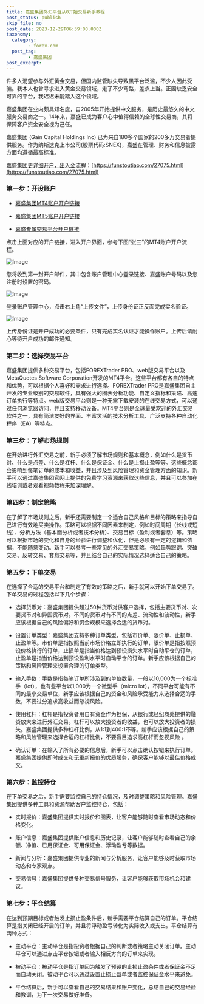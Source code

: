 ```yaml
---
title: 嘉盛集团外汇平台从0开始交易新手教程
post_status: publish
skip_file: no
post_date: 2023-12-29T06:39:00.000Z
taxonomy:
  category:
        - forex-com
  post_tag:
        - 嘉盛集团
post_excerpt: 
---
```

许多人渴望参与外汇黄金交易，但国内监管缺失导致黑平台泛滥，不少人因此受骗。我本人也曾寻求进入黄金交易领域，走了不少弯路，差点上当。正因缺乏安全可靠的平台，我迟迟未能踏入这个领域。

嘉盛集团在业内颇具知名度，自2005年开始提供中文服务，是历史最悠久的中文服务交易商之一。14年来，嘉盛已成为客户心中值得信赖的全球性交易商，其将保障客户资金安全视为己任。

嘉盛集团 (Gain Capital Holdings Inc) 已为来自180多个国家的200多万交易者提供服务。作为纳斯达克上市公司(股票代码:SNEX)，嘉盛在管理、财务和信息披露方面均遵循最高标准。

[嘉盛集团更详细开户，出入金流程](https://funstoutiao.com/27075.html)：[https://funstoutiao.com/27075.html](https://funstoutiao.com/27075.html)

### 第一步：开设账户

* [嘉盛集团MT4账户开户链接](https://s.ssgg.net/jsmt4)

* [嘉盛集团MT5账户开户链接](https://s.ssgg.net/jsmt5)

* [嘉盛专属交易平台开户链接](https://s.ssgg.net/js)

点击上面对应的开户链接，进入开户界面，参考下图“张三”的MT4账户开户流程。

![Image](https://prod-files-secure.s3.us-west-2.amazonaws.com/39ed1227-6d7d-4570-be36-9ccd4a2c4241/7a167aea-686b-400d-af59-4e18eb607a40/640.png?X-Amz-Algorithm=AWS4-HMAC-SHA256&X-Amz-Content-Sha256=UNSIGNED-PAYLOAD&X-Amz-Credential=ASIAZI2LB466UWGXH6OH%2F20251015%2Fus-west-2%2Fs3%2Faws4_request&X-Amz-Date=20251015T041309Z&X-Amz-Expires=3600&X-Amz-Security-Token=IQoJb3JpZ2luX2VjEMP%2F%2F%2F%2F%2F%2F%2F%2F%2F%2FwEaCXVzLXdlc3QtMiJHMEUCIB%2FGhYksCaq3Z02JnjmWvC0UHTqtWiC32wV%2F521ZzLTeAiEAiNPwO%2Fc2%2B62jB7Eb9Q3%2BUKvWY2NjgqTatzLoK7qKSe8q%2FwMIaxAAGgw2Mzc0MjMxODM4MDUiDBExZYfa3cDXpSBx2yrcAzVdb%2BCJbVwvLZuTVV1c1W3rTWPRHxpVu9BxYtbbrpvFEA9dSZCZSZ2vyo5VYyKJ7KogRlMhleFiRkOpyZ2if8ilKQ%2BqIDybEgf%2Bnp6XkszwIRz11h0tQtJVAu8%2BgD3QhOi6UMhenjXcZtTK%2BIrwVWkkVK%2BQ47z4OUHFwQGMuyrrU7GyOFh4RhDFHvdS95PL8R%2BsFi7CuY9b6A%2BxJdIAlNYlr3%2FuF%2BQDUMsvGze5xJ%2Bj18JAepTv3AzUH%2B0d1rLcju9vgWgQnrglSXy9rX2FbOL1rTx1j6wk9j9LsnSZD3ilxvmkWjD0KawsBr8GCzXE2ak%2Bgu0VGxhLnNmZL2WeP5j9KTmoPMNgtEsOoRBy8LrTLTBh2exdsCWU1Re4ELxg%2BXJGw4gu25%2FrfBhcGnXt%2FgDBgm5yAgMWrm7%2Bg5FJpVm9QdNwsP8%2FbFByIZSpt3zmOF%2BhgdcvxZfdPxtZNRWTGzYU4GbkihKTRG1nzmdwErjzUT3pLZD9gjyhw6J%2FvlfY2rmzUttDRj1WDlo8YmyZZ3LqHGdVLXK%2FNKwd7odt2oLMR4yJNUyY%2FGbiQZoLLrS%2BxUsOp%2FSt%2FFob0lE4F%2FkieDyfsx5A2OjMpvyapu7NVZKPx0G0z1%2FfCoiK5M8zMNyJvMcGOqUBEK1x0GCG%2F1N2qNi9fRw75JF9NaFwuPnexzjSBeriLEglPsKczlUiAieQcBWSVT%2BXbKdY3XJNa40y1hPf%2B7ETU%2FY9w5w%2BKh8qKPvrxY71usbKvIDpZ4H222KugaxAOFktF%2B12jLp91HnSQJbc0qZTiQnk3S6T0ohu56d8SCSCM1UGgVaWgAclS%2BIl0j5Q5BgDn0%2FpnEIUyCWUpJUh6YbskMc0ZKau&X-Amz-Signature=e895b197f89ba794037843b4b9f44c603af10ca03c1def064fcd213b4653674b&X-Amz-SignedHeaders=host&x-amz-checksum-mode=ENABLED&x-id=GetObject)

您将收到第一封开户邮件，其中包含账户管理中心登录链接、嘉盛账户号码以及您注册时设置的密码。

![Image](https://prod-files-secure.s3.us-west-2.amazonaws.com/39ed1227-6d7d-4570-be36-9ccd4a2c4241/eaa1c6b3-2877-4284-a0e1-530e222c27fb/image.png?X-Amz-Algorithm=AWS4-HMAC-SHA256&X-Amz-Content-Sha256=UNSIGNED-PAYLOAD&X-Amz-Credential=ASIAZI2LB466UWGXH6OH%2F20251015%2Fus-west-2%2Fs3%2Faws4_request&X-Amz-Date=20251015T041309Z&X-Amz-Expires=3600&X-Amz-Security-Token=IQoJb3JpZ2luX2VjEMP%2F%2F%2F%2F%2F%2F%2F%2F%2F%2FwEaCXVzLXdlc3QtMiJHMEUCIB%2FGhYksCaq3Z02JnjmWvC0UHTqtWiC32wV%2F521ZzLTeAiEAiNPwO%2Fc2%2B62jB7Eb9Q3%2BUKvWY2NjgqTatzLoK7qKSe8q%2FwMIaxAAGgw2Mzc0MjMxODM4MDUiDBExZYfa3cDXpSBx2yrcAzVdb%2BCJbVwvLZuTVV1c1W3rTWPRHxpVu9BxYtbbrpvFEA9dSZCZSZ2vyo5VYyKJ7KogRlMhleFiRkOpyZ2if8ilKQ%2BqIDybEgf%2Bnp6XkszwIRz11h0tQtJVAu8%2BgD3QhOi6UMhenjXcZtTK%2BIrwVWkkVK%2BQ47z4OUHFwQGMuyrrU7GyOFh4RhDFHvdS95PL8R%2BsFi7CuY9b6A%2BxJdIAlNYlr3%2FuF%2BQDUMsvGze5xJ%2Bj18JAepTv3AzUH%2B0d1rLcju9vgWgQnrglSXy9rX2FbOL1rTx1j6wk9j9LsnSZD3ilxvmkWjD0KawsBr8GCzXE2ak%2Bgu0VGxhLnNmZL2WeP5j9KTmoPMNgtEsOoRBy8LrTLTBh2exdsCWU1Re4ELxg%2BXJGw4gu25%2FrfBhcGnXt%2FgDBgm5yAgMWrm7%2Bg5FJpVm9QdNwsP8%2FbFByIZSpt3zmOF%2BhgdcvxZfdPxtZNRWTGzYU4GbkihKTRG1nzmdwErjzUT3pLZD9gjyhw6J%2FvlfY2rmzUttDRj1WDlo8YmyZZ3LqHGdVLXK%2FNKwd7odt2oLMR4yJNUyY%2FGbiQZoLLrS%2BxUsOp%2FSt%2FFob0lE4F%2FkieDyfsx5A2OjMpvyapu7NVZKPx0G0z1%2FfCoiK5M8zMNyJvMcGOqUBEK1x0GCG%2F1N2qNi9fRw75JF9NaFwuPnexzjSBeriLEglPsKczlUiAieQcBWSVT%2BXbKdY3XJNa40y1hPf%2B7ETU%2FY9w5w%2BKh8qKPvrxY71usbKvIDpZ4H222KugaxAOFktF%2B12jLp91HnSQJbc0qZTiQnk3S6T0ohu56d8SCSCM1UGgVaWgAclS%2BIl0j5Q5BgDn0%2FpnEIUyCWUpJUh6YbskMc0ZKau&X-Amz-Signature=c1716396ffd9831063d2431b253ab4d1ff7e13b2e6e0c6fec2d53c9277ffec1f&X-Amz-SignedHeaders=host&x-amz-checksum-mode=ENABLED&x-id=GetObject)

登录账户管理中心，点击右上角“上传文件”，上传身份证正反面完成实名验证。

![Image](https://prod-files-secure.s3.us-west-2.amazonaws.com/39ed1227-6d7d-4570-be36-9ccd4a2c4241/54090639-09fc-46b4-a135-e0289f707147/image.png?X-Amz-Algorithm=AWS4-HMAC-SHA256&X-Amz-Content-Sha256=UNSIGNED-PAYLOAD&X-Amz-Credential=ASIAZI2LB466UWGXH6OH%2F20251015%2Fus-west-2%2Fs3%2Faws4_request&X-Amz-Date=20251015T041309Z&X-Amz-Expires=3600&X-Amz-Security-Token=IQoJb3JpZ2luX2VjEMP%2F%2F%2F%2F%2F%2F%2F%2F%2F%2FwEaCXVzLXdlc3QtMiJHMEUCIB%2FGhYksCaq3Z02JnjmWvC0UHTqtWiC32wV%2F521ZzLTeAiEAiNPwO%2Fc2%2B62jB7Eb9Q3%2BUKvWY2NjgqTatzLoK7qKSe8q%2FwMIaxAAGgw2Mzc0MjMxODM4MDUiDBExZYfa3cDXpSBx2yrcAzVdb%2BCJbVwvLZuTVV1c1W3rTWPRHxpVu9BxYtbbrpvFEA9dSZCZSZ2vyo5VYyKJ7KogRlMhleFiRkOpyZ2if8ilKQ%2BqIDybEgf%2Bnp6XkszwIRz11h0tQtJVAu8%2BgD3QhOi6UMhenjXcZtTK%2BIrwVWkkVK%2BQ47z4OUHFwQGMuyrrU7GyOFh4RhDFHvdS95PL8R%2BsFi7CuY9b6A%2BxJdIAlNYlr3%2FuF%2BQDUMsvGze5xJ%2Bj18JAepTv3AzUH%2B0d1rLcju9vgWgQnrglSXy9rX2FbOL1rTx1j6wk9j9LsnSZD3ilxvmkWjD0KawsBr8GCzXE2ak%2Bgu0VGxhLnNmZL2WeP5j9KTmoPMNgtEsOoRBy8LrTLTBh2exdsCWU1Re4ELxg%2BXJGw4gu25%2FrfBhcGnXt%2FgDBgm5yAgMWrm7%2Bg5FJpVm9QdNwsP8%2FbFByIZSpt3zmOF%2BhgdcvxZfdPxtZNRWTGzYU4GbkihKTRG1nzmdwErjzUT3pLZD9gjyhw6J%2FvlfY2rmzUttDRj1WDlo8YmyZZ3LqHGdVLXK%2FNKwd7odt2oLMR4yJNUyY%2FGbiQZoLLrS%2BxUsOp%2FSt%2FFob0lE4F%2FkieDyfsx5A2OjMpvyapu7NVZKPx0G0z1%2FfCoiK5M8zMNyJvMcGOqUBEK1x0GCG%2F1N2qNi9fRw75JF9NaFwuPnexzjSBeriLEglPsKczlUiAieQcBWSVT%2BXbKdY3XJNa40y1hPf%2B7ETU%2FY9w5w%2BKh8qKPvrxY71usbKvIDpZ4H222KugaxAOFktF%2B12jLp91HnSQJbc0qZTiQnk3S6T0ohu56d8SCSCM1UGgVaWgAclS%2BIl0j5Q5BgDn0%2FpnEIUyCWUpJUh6YbskMc0ZKau&X-Amz-Signature=42c60ebaae7c729c0e5fa9df34b51adb0bbb77742c14349bc37df49087b194f4&X-Amz-SignedHeaders=host&x-amz-checksum-mode=ENABLED&x-id=GetObject)

上传身份证是开户成功的必要条件，只有完成实名认证才能操作账户。上传后请耐心等待开户成功的邮件通知。

### 第二步：选择交易平台

嘉盛集团提供多种交易平台，包括FOREXTrader PRO、web版交易平台以及MetaQuotes Software Corporation开发的MT4平台。这些平台都有各自的特点和优势，可以根据个人喜好和需求进行选择。FOREXTrader PRO是嘉盛集团自主开发的专业级别的交易软件，具有强大的图表分析功能、自定义指标和策略、高速订单执行等特点。web版交易平台则是一种无需下载安装的在线交易方式，可以通过任何浏览器访问，并且支持移动设备。MT4平台则是全球最受欢迎的外汇交易软件之一，具有简洁友好的界面、丰富灵活的技术分析工具、广泛支持各种自动化程序（EA）等特点。

### 第三步：了解市场规则

在开始进行外汇交易之前，新手必须了解市场规则和基本概念，例如什么是货币对、什么是点差、什么是杠杆、什么是保证金、什么是止损止盈等等。这些概念都会影响到每笔订单的成本和收益，并且涉及到风险管理和资金管理方面的知识。新手可以通过嘉盛集团官网上提供的免费学习资源来获取这些信息，并且可以参加在线培训或者观看视频教程来加深理解。

### 第四步：制定策略

在了解了市场规则之后，新手还需要制定一个适合自己风格和目标的策略来指导自己进行有效地买卖操作。策略可以根据不同因素来制定，例如时间周期（长线或短线）、分析方法（基本面分析或者技术分析）、交易目标（盈利或者套息）等。策略可以根据市场的变化和自身的经验进行调整和优化，但是必须有一定的逻辑和依据，不能随意变动。新手可以参考一些常见的外汇交易策略，例如趋势跟踪、突破交易、反转交易、套息交易等，并且结合自己的实际情况选择适合自己的策略。

### 第五步：下单交易

在选择了合适的交易平台和制定了有效的策略之后，新手就可以开始下单交易了。下单交易的过程包括以下几个步骤：

* 选择货币对：嘉盛集团提供超过50种货币对供客户选择，包括主要货币对、次要货币对和异国货币对。不同的货币对有不同的点差、流动性和波动性，新手应该根据自己的风险偏好和资金规模来选择合适的货币对。

* 设置订单类型：嘉盛集团支持多种订单类型，包括市价单、限价单、止损单、止盈单等。市价单是指按照当前市场价格立即执行的订单，限价单是指按照预设价格执行的订单，止损单是指当价格达到预设损失水平时自动平仓的订单，止盈单是指当价格达到预设盈利水平时自动平仓的订单。新手应该根据自己的策略和风险管理来设置合理的订单类型。

* 输入手数：手数是指每笔订单所涉及到的单位数量，一般以10,000为一个标准手（lot），也有些平台以1,000为一个微型手（micro lot）。不同平台可能有不同的最小交易单位，新手应该根据自己的资金和风险承受能力来选择合适的手数，不要过分追求高收益而忽视风险。

* 使用杠杆：杠杆是指投资者用自有资金作为担保，从银行或经纪商处提供的融资放大来进行外汇交易。杠杆可以放大投资者的收益，也可以放大投资者的损失。嘉盛集团提供多种杠杆比例，从1:1到400:1不等。新手应该根据自己的策略和风险管理来选择合适的杠杆比例，不要盲目追求高杠杆而忽视风险 。

* 确认订单：在输入了所有必要的信息后，新手可以点击确认按钮来执行订单。嘉盛集团提供即时成交和无重新报价的优质服务，确保客户能够以最佳价格成交。

### 第六步：监控持仓

在下单交易之后，新手需要监控自己的持仓情况，及时调整策略和风险管理。嘉盛集团提供多种工具和资源帮助客户监控持仓，包括：

* 实时报价：嘉盛集团提供实时报价和图表，让客户能够随时查看市场动态和价格变化。

* 账户信息：嘉盛集团提供账户信息和历史记录，让客户能够随时查看自己的余额、净值、已用保证金、可用保证金、浮动盈亏等数据。

* 新闻与分析：嘉盛集团提供专业的新闻与分析服务，让客户能够及时获取市场动态和专家观点。

* 交易信号：嘉盛集团提供多种交易信号服务，让客户能够获取市场机会和建议。

### 第七步：平仓结算

在达到预期目标或者触发止损止盈条件后，新手需要平仓结算自己的订单。平仓结算是指关闭已经开启的订单，并且将浮动盈亏转化为实际收入或支出。平仓结算有两种方式：

* 主动平仓：主动平仓是指投资者根据自己的判断或者策略主动关闭订单。主动平仓可以通过点击平仓按钮或者输入相反方向的订单来实现。

* 被动平仓：被动平仓是指订单因为触发了预设的止损止盈条件或者保证金不足而自动关闭。被动平仓可以通过设置止损止盈单或者监控保证金水平来避免。

* 平仓结算后，新手可以查看自己的交易结果和账户变化，总结自己的交易经验和教训，为下一次交易做好准备。